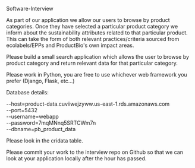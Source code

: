 Software-Interview

As part of our application we allow our users to browse by product categories. Once they have selected a particular product category we inform about the sustainability attributes related to that particular product. This can take the form of both relevant practices/criteria sourced from ecolabels/EPPs and ProductBio's own impact areas.

Please build a small search application which allows the user to browse by product category and return relevant data for that particular category. 

Please work in Python, you are free to use whichever web framework you prefer (Django, Flask, etc...)

Database details:

--host=product-data.cuviiwejzyww.us-east-1.rds.amazonaws.com \
--port=5432 \
--username=webapp \
--password=7mqMNnq5SRTCWm7n \
--dbname=pb_product_data

Please look in the cridata table.

Please commit your work to the interview repo on Github so that we can look at your application locally after the hour has passed.
